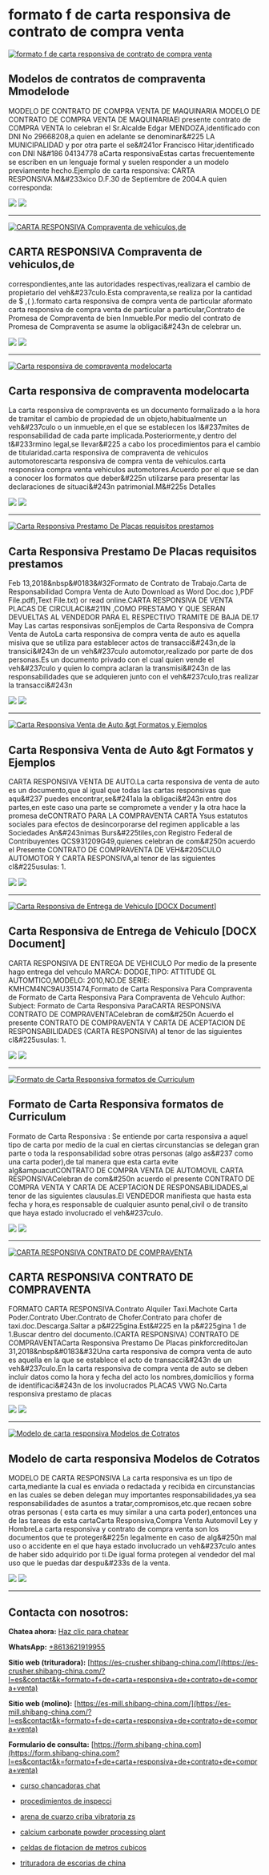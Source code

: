 # formato f de carta responsiva de contrato de compra venta

<a href="https://swt.shibang-china.com/?l=es&img&k=formato+f+de+carta+responsiva+de+contrato+de+compra+venta" target="_blank">![formato f de carta responsiva de contrato de compra venta](http://static.shibang-china.com/all-800x300/520.jpg)</a>

## Modelos de contratos de compraventa Mmodelode
MODELO DE CONTRATO DE COMPRA VENTA DE MAQUINARIA MODELO DE CONTRATO DE COMPRA VENTA DE MAQUINARIAEl presente contrato de COMPRA VENTA lo celebran el Sr.Alcalde Edgar MENDOZA,identificado con DNI No 29668208,a quien en adelante se denominar&#225 LA MUNICIPALIDAD y por otra parte el se&#241or Francisco Hitar,identificado con DNI N&#186 04134778 aCarta responsivaEstas cartas frecuentemente se escriben en un lenguaje formal y suelen responder a un modelo previamente hecho.Ejemplo de carta responsiva: CARTA RESPONSIVA.M&#233xico D.F.30 de Septiembre de 2004.A quien corresponda:


<a href="https://whatsapp.shibangsoft.com/WhatsApp.php" target="_blank" title="WhatsApp">![](http://static.shibang-china.com/icon/whatsapp.png)</a> <a href="https://swt.shibang-china.com/?l=es&icon&k=formato+f+de+carta+responsiva+de+contrato+de+compra+venta" target="_blank">![](http://static.shibang-china.com/icon/chat-es.png)</a>

---

<a href="https://swt.shibang-china.com/?l=es&img&k=formato+f+de+carta+responsiva+de+contrato+de+compra+venta" target="_blank">![CARTA RESPONSIVA Compraventa de vehiculos,de](http://static.shibang-china.com/all-800x300/1312.jpg)</a>

## CARTA RESPONSIVA Compraventa de vehiculos,de
correspondientes,ante las autoridades respectivas,realizara el cambio de propietario del veh&#237culo.Esta compraventa,se realiza por la cantidad de $  ,(  ).formato carta responsiva de compra venta de particular aformato carta responsiva de compra venta de particular a particular,Contrato de Promesa de Compraventa de bien Inmueble.Por medio del contrato de Promesa de Compraventa se asume la obligaci&#243n de celebrar un.


<a href="https://whatsapp.shibangsoft.com/WhatsApp.php" target="_blank" title="WhatsApp">![](http://static.shibang-china.com/icon/whatsapp.png)</a> <a href="https://swt.shibang-china.com/?l=es&icon&k=formato+f+de+carta+responsiva+de+contrato+de+compra+venta" target="_blank">![](http://static.shibang-china.com/icon/chat-es.png)</a>

---

<a href="https://swt.shibang-china.com/?l=es&img&k=formato+f+de+carta+responsiva+de+contrato+de+compra+venta" target="_blank">![Carta responsiva de compraventa modelocarta](http://static.shibang-china.com/all-800x300/995.jpg)</a>

## Carta responsiva de compraventa modelocarta
La carta responsiva de compraventa es un documento formalizado a la hora de tramitar el cambio de propiedad de un objeto,habitualmente un veh&#237culo o un inmueble,en el que se establecen los l&#237mites de responsabilidad de cada parte implicada.Posteriormente,y dentro del t&#233rmino legal,se llevar&#225 a cabo los procedimientos para el cambio de titularidad.carta responsiva de compraventa de vehiculos automotorescarta responsiva de compra venta de vehiculos.carta responsiva compra venta vehiculos automotores.Acuerdo por el que se dan a conocer los formatos que deber&#225n utilizarse para presentar las declaraciones de situaci&#243n patrimonial.M&#225s Detalles


<a href="https://whatsapp.shibangsoft.com/WhatsApp.php" target="_blank" title="WhatsApp">![](http://static.shibang-china.com/icon/whatsapp.png)</a> <a href="https://swt.shibang-china.com/?l=es&icon&k=formato+f+de+carta+responsiva+de+contrato+de+compra+venta" target="_blank">![](http://static.shibang-china.com/icon/chat-es.png)</a>

---

<a href="https://swt.shibang-china.com/?l=es&img&k=formato+f+de+carta+responsiva+de+contrato+de+compra+venta" target="_blank">![Carta Responsiva Prestamo De Placas requisitos prestamos](http://static.shibang-china.com/all-800x300/998.jpg)</a>

## Carta Responsiva Prestamo De Placas requisitos prestamos
Feb 13,2018&nbsp&#0183&#32Formato de Contrato de Trabajo.Carta de Responsabilidad Compra Venta de Auto Download as Word Doc.doc ),PDF File.pdf),Text File.txt) or read online.CARTA RESPONSIVA DE VENTA PLACAS DE CIRCULACI&#211N ,COMO PRESTAMO Y QUE SERAN DEVUELTAS AL VENDEDOR PARA EL RESPECTIVO TRAMITE DE BAJA DE.17 May Las cartas responsivas sonEjemplos de Carta Responsiva de Compra Venta de AutoLa carta responsiva de compra venta de auto es aquella misiva que se utiliza para establecer actos de transacci&#243n,de la transici&#243n de un veh&#237culo automotor,realizado por parte de dos personas.Es un documento privado con el cual quien vende el veh&#237culo y quien lo compra aclaran la transmisi&#243n de las responsabilidades que se adquieren junto con el veh&#237culo,tras realizar la transacci&#243n


<a href="https://whatsapp.shibangsoft.com/WhatsApp.php" target="_blank" title="WhatsApp">![](http://static.shibang-china.com/icon/whatsapp.png)</a> <a href="https://swt.shibang-china.com/?l=es&icon&k=formato+f+de+carta+responsiva+de+contrato+de+compra+venta" target="_blank">![](http://static.shibang-china.com/icon/chat-es.png)</a>

---

<a href="https://swt.shibang-china.com/?l=es&img&k=formato+f+de+carta+responsiva+de+contrato+de+compra+venta" target="_blank">![Carta Responsiva Venta de Auto &gt Formatos y Ejemplos](http://static.shibang-china.com/all-800x300/1304.jpg)</a>

## Carta Responsiva Venta de Auto &gt Formatos y Ejemplos
CARTA RESPONSIVA VENTA DE AUTO.La carta responsiva de venta de auto es un documento,que al igual que todas las cartas responsivas que aqu&#237 puedes encontrar,se&#241ala la obligaci&#243n entre dos partes,en este caso una parte se compromete a vender y la otra hace la promesa deCONTRATO PARA LA COMPRAVENTA CARTA Ysus estatutos sociales para efectos de desincorporarse del regimen applicable a las Sociedades An&#243nimas Burs&#225tiles,con Registro Federal de Contribuyentes QCS931209G49,quienes celebran de com&#250n acuerdo el Presente CONTRATO DE COMPRAVENTA DE VEH&#205CULO AUTOMOTOR Y CARTA RESPONSIVA,al tenor de las siguientes cl&#225usulas: 1.


<a href="https://whatsapp.shibangsoft.com/WhatsApp.php" target="_blank" title="WhatsApp">![](http://static.shibang-china.com/icon/whatsapp.png)</a> <a href="https://swt.shibang-china.com/?l=es&icon&k=formato+f+de+carta+responsiva+de+contrato+de+compra+venta" target="_blank">![](http://static.shibang-china.com/icon/chat-es.png)</a>

---

<a href="https://swt.shibang-china.com/?l=es&img&k=formato+f+de+carta+responsiva+de+contrato+de+compra+venta" target="_blank">![Carta Responsiva de Entrega de Vehiculo [DOCX Document]](http://static.shibang-china.com/all-800x300/801.jpg)</a>

## Carta Responsiva de Entrega de Vehiculo [DOCX Document]
CARTA RESPONSIVA DE ENTREGA DE VEHICULO Por medio de la presente hago entrega del vehculo MARCA: DODGE,TIPO: ATTITUDE GL AUTOMTICO,MODELO: 2010,NO.DE SERIE: KMHCM4NC9AU351474,Formato de Carta Responsiva Para Compraventa de Formato de Carta Responsiva Para Compraventa de Vehculo Author: Subject: Formato de Carta Responsiva ParaCARTA RESPONSIVA CONTRATO DE COMPRAVENTACelebran de com&#250n Acuerdo el presente CONTRATO DE COMPRAVENTA Y CARTA DE ACEPTACION DE RESPONSABILIDADES (CARTA RESPONSIVA) al tenor de las siguientes cl&#225usulas: 1.


<a href="https://whatsapp.shibangsoft.com/WhatsApp.php" target="_blank" title="WhatsApp">![](http://static.shibang-china.com/icon/whatsapp.png)</a> <a href="https://swt.shibang-china.com/?l=es&icon&k=formato+f+de+carta+responsiva+de+contrato+de+compra+venta" target="_blank">![](http://static.shibang-china.com/icon/chat-es.png)</a>

---

<a href="https://swt.shibang-china.com/?l=es&img&k=formato+f+de+carta+responsiva+de+contrato+de+compra+venta" target="_blank">![Formato de Carta Responsiva formatos de Curriculum](http://static.shibang-china.com/all-800x300/1496.jpg)</a>

## Formato de Carta Responsiva formatos de Curriculum
Formato de Carta Responsiva : Se entiende por carta responsiva a aquel tipo de carta por medio de la cual en ciertas circunstancias se delegan gran parte o toda la responsabilidad sobre otras personas (algo as&#237 como una carta poder),de tal manera que esta carta evite alg&ampuacutCONTRATO DE COMPRA VENTA DE AUTOMOVIL CARTA RESPONSIVACelebran de com&#250n acuerdo el presente CONTRATO DE COMPRA VENTA Y CARTA DE ACEPTACION DE RESPONSABILIDADES,al tenor de las siguientes clausulas.El VENDEDOR manifiesta que hasta esta fecha y hora,es responsable de cualquier asunto penal,civil o de transito que haya estado involucrado el veh&#237culo.


<a href="https://whatsapp.shibangsoft.com/WhatsApp.php" target="_blank" title="WhatsApp">![](http://static.shibang-china.com/icon/whatsapp.png)</a> <a href="https://swt.shibang-china.com/?l=es&icon&k=formato+f+de+carta+responsiva+de+contrato+de+compra+venta" target="_blank">![](http://static.shibang-china.com/icon/chat-es.png)</a>

---

<a href="https://swt.shibang-china.com/?l=es&img&k=formato+f+de+carta+responsiva+de+contrato+de+compra+venta" target="_blank">![CARTA RESPONSIVA CONTRATO DE COMPRAVENTA](http://static.shibang-china.com/all-800x300/1007.jpg)</a>

## CARTA RESPONSIVA CONTRATO DE COMPRAVENTA
FORMATO CARTA RESPONSIVA.Contrato Alquiler Taxi.Machote Carta Poder.Contrato Uber.Contrato de Chofer.Contrato para chofer de taxi.doc.Descarga.Saltar a p&#225gina.Est&#225 en la p&#225gina 1 de 1.Buscar dentro del documento.(CARTA RESPONSIVA) CONTRATO DE COMPRAVENTACarta Responsiva Prestamo De Placas pinkforcreditoJan 31,2018&nbsp&#0183&#32Una carta responsiva de compra venta de auto es aquella en la que se establece el acto de transacci&#243n de un veh&#237culo.En la carta responsiva de compra venta de auto se deben incluir datos como la hora y fecha del acto los nombres,domicilios y forma de identificaci&#243n de los involucrados PLACAS VWG No.Carta responsiva prestamo de placas


<a href="https://whatsapp.shibangsoft.com/WhatsApp.php" target="_blank" title="WhatsApp">![](http://static.shibang-china.com/icon/whatsapp.png)</a> <a href="https://swt.shibang-china.com/?l=es&icon&k=formato+f+de+carta+responsiva+de+contrato+de+compra+venta" target="_blank">![](http://static.shibang-china.com/icon/chat-es.png)</a>

---

<a href="https://swt.shibang-china.com/?l=es&img&k=formato+f+de+carta+responsiva+de+contrato+de+compra+venta" target="_blank">![Modelo de carta responsiva Modelos de Cotratos](http://static.shibang-china.com/all-800x300/1485.jpg)</a>

## Modelo de carta responsiva Modelos de Cotratos
MODELO DE CARTA RESPONSIVA La carta responsiva es un tipo de carta,mediante la cual es enviada o redactada y recibida en circunstancias en las cuales se deben delegan muy importantes responsabilidades,ya sea responsabilidades de asuntos a tratar,compromisos,etc.que recaen sobre otras personas ( esta carta es muy similar a una carta poder),entonces una de las tareas de esta cartaCarta Responsiva,Compra Venta Automovil Ley y HombreLa carta responsiva y contrato de compra venta son los documentos que te proteger&#225n legalmente en caso de alg&#250n mal uso o accidente en el que haya estado involucrado un veh&#237culo antes de haber sido adquirido por ti.De igual forma protegen al vendedor del mal uso que le puedas dar despu&#233s de la venta.


<a href="https://whatsapp.shibangsoft.com/WhatsApp.php" target="_blank" title="WhatsApp">![](http://static.shibang-china.com/icon/whatsapp.png)</a> <a href="https://swt.shibang-china.com/?l=es&icon&k=formato+f+de+carta+responsiva+de+contrato+de+compra+venta" target="_blank">![](http://static.shibang-china.com/icon/chat-es.png)</a>

---
## Contacta con nosotros:

**Chatea ahora:** [Haz clic para chatear](https://swt.shibang-china.com?l=es&contact&k=formato+f+de+carta+responsiva+de+contrato+de+compra+venta)

**WhatsApp:**  [+8613621919955](https://whatsapp.shibangsoft.com/WhatsApp.php)

**Sitio web (trituradora):** [https://es-crusher.shibang-china.com/](https://es-crusher.shibang-china.com/?l=es&contact&k=formato+f+de+carta+responsiva+de+contrato+de+compra+venta)

**Sitio web (molino):** [https://es-mill.shibang-china.com/](https://es-mill.shibang-china.com/?l=es&contact&k=formato+f+de+carta+responsiva+de+contrato+de+compra+venta)

**Formulario de consulta:** [https://form.shibang-china.com](https://form.shibang-china.com?l=es&contact&k=formato+f+de+carta+responsiva+de+contrato+de+compra+venta)

* [curso chancadoras chat](../78/curso%20chancadoras%20chat.md)

* [procedimientos de inspecci](../78/procedimientos%20de%20inspecci.md)

* [arena de cuarzo criba vibratoria zs](../80/arena%20de%20cuarzo%20criba%20vibratoria%20zs.md)

* [calcium carbonate powder processing plant](../72/calcium%20carbonate%20powder%20processing%20plant.md)

* [celdas de flotacion de metros cubicos](../79/celdas%20de%20flotacion%20de%20metros%20cubicos.md)

* [trituradora de escorias de china](../67/trituradora%20de%20escorias%20de%20china.md)
